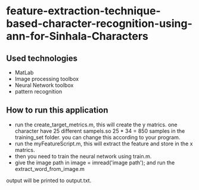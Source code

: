 # feature-extraction-technique-based-character-recognition-using-ann-for-Sinhala-Characters
## Used technologies
- MatLab
- Image processing toolbox
- Neural Network toolbox
- pattern recognition

## How to run this application

- run the create_target_metrics.m, this will create the y matrics. one character have 25 different sampels.so 25 * 34 = 850 samples in the training_set folder.
 you can change this according to your program.
- run the myFeatureScript.m, this will extract the feature and store in the x matrics. 
- then you need to train the neural network using train.m.
- give the image path in image = imread('image path'); and run the extract_word_from_image.m

output will be printed to output.txt.
 
